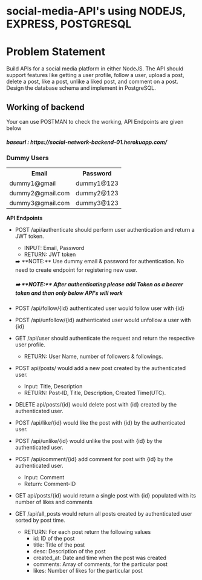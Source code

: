 # social-media-API's using NODEJS, EXPRESS, POSTGRESQL

<h1>Problem Statement</h1>

Build APIs for a social media platform in either NodeJS. The API should support features like getting a user profile, follow a user, upload a post, delete a post, like a post, unlike a liked post, and comment on a post. Design the database schema and implement in PostgreSQL.

<h2>Working of backend</h2>
Your can use POSTMAN to check the working, API Endpoints are given below
<h5>baseurl : https://social-network-backend-01.herokuapp.com/</h5>

<h3>Dummy Users</h3>
<table>
  <tr>
    <th>Email</th>
    <th>Password</th>
  </tr>
  <tr>
    <td>dummy1@gmail</td>
    <td>dummy1@123</td>
  </tr>
  <tr>
    <td>dummy2@gmail.com</td>
    <td>dummy2@123</td>
  </tr>
  <tr>
    <td>dummy3@gmail.com</td>
    <td>dummy3@123</td>
  </tr>
</table>

**API Endpoints**

- POST /api/authenticate should perform user authentication and return a JWT token.
    - INPUT: Email, Password
    - RETURN: JWT token
    
    <aside>
    ➡️ **NOTE:** Use dummy email & password for authentication. No need to create endpoint for registering new user.
    </aside>
  
  
    <h5>
    ➡️ **NOTE:** After authenticating please add Token as a bearer token and than only below API's will work
    </h5>
    
- POST /api/follow/{id} authenticated user would follow user with {id}
- POST /api/unfollow/{id} authenticated user would unfollow a user with {id}
- GET /api/user should authenticate the request and return the respective user profile.
    - RETURN: User Name, number of followers & followings.
- POST api/posts/ would add a new post created by the authenticated user.
    - Input: Title, Description
    - RETURN: Post-ID, Title, Description, Created Time(UTC).
- DELETE api/posts/{id} would delete post with {id} created by the authenticated user.
- POST /api/like/{id} would like the post with {id} by the authenticated user.
- POST /api/unlike/{id} would unlike the post with {id} by the authenticated user.
- POST /api/comment/{id} add comment for post with {id} by the authenticated user.
    - Input: Comment
    - Return: Comment-ID
- GET api/posts/{id} would return a single post with {id} populated with its number of likes and comments
- GET /api/all_posts would return all posts created by authenticated user sorted by post time.
    - RETURN: For each post return the following values
        - id: ID of the post
        - title: Title of the post
        - desc: Description of the post
        - created_at: Date and time when the post was created
        - comments: Array of comments, for the particular post
        - likes: Number of likes for the particular post
